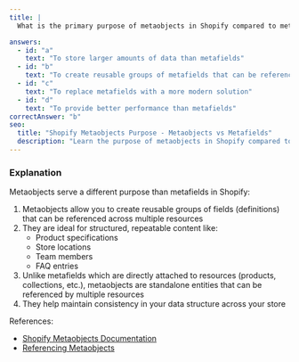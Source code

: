 ```yaml
---
title: |
  What is the primary purpose of metaobjects in Shopify compared to metafields? 🤔

answers:
  - id: "a"
    text: "To store larger amounts of data than metafields"
  - id: "b"
    text: "To create reusable groups of metafields that can be referenced across multiple resources"
  - id: "c"
    text: "To replace metafields with a more modern solution"
  - id: "d"
    text: "To provide better performance than metafields"
correctAnswer: "b"
seo:
  title: "Shopify Metaobjects Purpose - Metaobjects vs Metafields"
  description: "Learn the purpose of metaobjects in Shopify compared to metafields."
---
```


### Explanation

Metaobjects serve a different purpose than metafields in Shopify:

1. Metaobjects allow you to create reusable groups of fields (definitions) that can be referenced across multiple resources
2. They are ideal for structured, repeatable content like:
   - Product specifications
   - Store locations
   - Team members
   - FAQ entries
3. Unlike metafields which are directly attached to resources (products, collections, etc.), metaobjects are standalone entities that can be referenced by multiple resources
4. They help maintain consistency in your data structure across your store

References:
- [Shopify Metaobjects Documentation](https://shopify.dev/docs/api/liquid/objects/metaobject)
- [Referencing Metaobjects](https://help.shopify.com/en/manual/custom-data/metaobjects/referencing-metaobjects) 